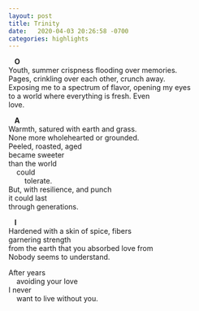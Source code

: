 ```yaml
---
layout: post
title: Trinity
date:   2020-04-03 20:26:58 -0700
categories: highlights
---
```

&nbsp;&nbsp;&nbsp;**O**  
Youth, summer crispness flooding over memories.    
Pages, crinkling over each other, crunch away.  
Exposing me to a spectrum of flavor, opening my eyes    
to a world where everything is fresh. Even    
love.  

&nbsp;&nbsp;&nbsp;**A**  
Warmth, satured with earth and grass.  
None more wholehearted or grounded.  
Peeled, roasted, aged  
became sweeter  
than the world  
&nbsp;&nbsp;&nbsp;&nbsp;could  
&nbsp;&nbsp;&nbsp;&nbsp;&nbsp;&nbsp;&nbsp;&nbsp;tolerate.  
But, with resilience, and punch   
it could last   
through generations.  

&nbsp;&nbsp;&nbsp;**I**  
Hardened with a skin of spice, fibers  
garnering strength  
from the earth that you absorbed love from  
Nobody seems to understand.   

After years  
&nbsp;&nbsp;&nbsp;&nbsp;avoiding your love  
I never  
&nbsp;&nbsp;&nbsp;&nbsp;want to live without you.  
